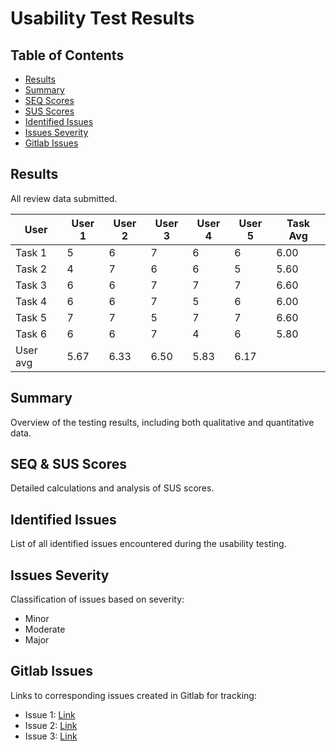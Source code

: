 # Usability Test Results

## Table of Contents
- [Results](#results)
- [Summary](#summary)
- [SEQ Scores](#seq-scores)
- [SUS Scores](#sus-scores)
- [Identified Issues](#identified-issues)
- [Issues Severity](#issues-severity)
- [Gitlab Issues](#gitlab-issues)

## Results
All review data submitted.

| User | User 1  | User 2 | User 3 | User 4 | User 5 | Task Avg |
| ----------- | ----------- | ----------- | ----------- | ----------- |----------- | ----------- |
| Task 1 | 5 | 6 | 7 | 6 | 6 | 6.00 |
| Task 2 | 4 | 7 | 6 | 6 | 5 | 5.60 |
| Task 3 | 6 | 6 | 7 | 7 | 7 | 6.60 |
| Task 4 | 6 | 6 | 7 | 5 | 6 | 6.00 |
| Task 5 | 7 | 7 | 5 | 7 | 7 | 6.60 |
| Task 6 | 6 | 6 | 7 | 4 | 6 | 5.80 |
| User avg | 5.67 | 6.33 | 6.50 | 5.83 | 6.17 |      |

## Summary
Overview of the testing results, including both qualitative and quantitative data.

## SEQ & SUS Scores
Detailed calculations and analysis of SUS scores.

## Identified Issues
List of all identified issues encountered during the usability testing.

## Issues Severity
Classification of issues based on severity:
- Minor
- Moderate
- Major

## Gitlab Issues
Links to corresponding issues created in Gitlab for tracking:
- Issue 1: [Link](#)
- Issue 2: [Link](#)
- Issue 3: [Link](#)